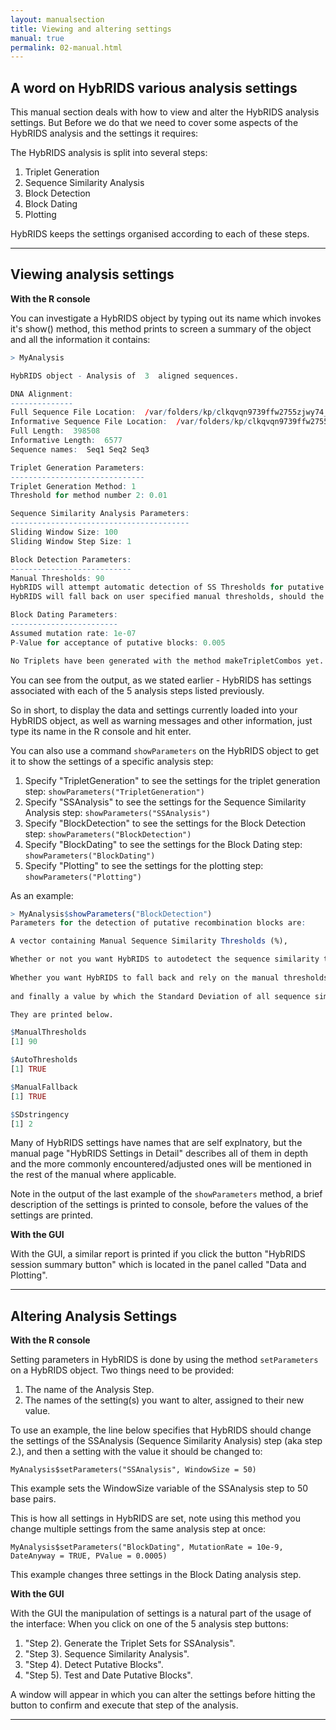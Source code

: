 ```yaml
---
layout: manualsection
title: Viewing and altering settings
manual: true
permalink: 02-manual.html
---
```


A word on HybRIDS various analysis settings
---------------------------------------------

This manual section deals with how to view and alter the HybRIDS analysis settings. But Before we do that we need to cover some aspects of the HybRIDS analysis and the settings it requires:

The HybRIDS analysis is split into several steps:

1. Triplet Generation
2. Sequence Similarity Analysis
3. Block Detection
4. Block Dating
5. Plotting

HybRIDS keeps the settings organised according to each of these steps.

---

Viewing analysis settings
-------------------------

**With the R console**

You can investigate a HybRIDS object by typing out its name which invokes it's show() method, this method prints to screen a summary of the object and all the information it contains:

```R
> MyAnalysis

HybRIDS object - Analysis of  3  aligned sequences.

DNA Alignment:
--------------
Full Sequence File Location:  /var/folders/kp/clkqvqn9739ffw2755zjwy74_skf_z/T//RtmproH4Bc/FullSequencec3bd78f6cb65 
Informative Sequence File Location:  /var/folders/kp/clkqvqn9739ffw2755zjwy74_skf_z/T//RtmproH4Bc/InformativeSequencec3bd12a391ee
Full Length:  398508 
Informative Length:  6577 
Sequence names:  Seq1 Seq2 Seq3 

Triplet Generation Parameters:
------------------------------
Triplet Generation Method: 1
Threshold for method number 2: 0.01

Sequence Similarity Analysis Parameters:
----------------------------------------
Sliding Window Size: 100
Sliding Window Step Size: 1

Block Detection Parameters: 
---------------------------
Manual Thresholds: 90
HybRIDS will attempt automatic detection of SS Thresholds for putative block searches.
HybRIDS will fall back on user specified manual thresholds, should the autodetection fail.

Block Dating Parameters:
------------------------
Assumed mutation rate: 1e-07
P-Value for acceptance of putative blocks: 0.005

No Triplets have been generated with the method makeTripletCombos yet.
```

You can see from the output, as we stated earlier - HybRIDS has settings associated with each of the 5 analysis steps listed previously.

So in short, to display the data and settings currently loaded into your HybRIDS object, as well as warning messages and other information, just type its name in the R console and hit enter.

You can also use a command `showParameters` on the HybRIDS object to get it to show the settings of a specific analysis step:

1. Specify "TripletGeneration" to see the settings for the triplet generation step: `showParameters("TripletGeneration")`
2. Specify "SSAnalysis" to see the settings for the Sequence Similarity Analysis step: `showParameters("SSAnalysis")`
3. Specify "BlockDetection" to see the settings for the Block Detection step: `showParameters("BlockDetection")`
4. Specify "BlockDating" to see the settings for the Block Dating step: `showParameters("BlockDating")`
5. Specify "Plotting" to see the settings for the plotting step: `showParameters("Plotting")`

As an example:

```R
> MyAnalysis$showParameters("BlockDetection")
Parameters for the detection of putative recombination blocks are:

A vector containing Manual Sequence Similarity Thresholds (%),

Whether or not you want HybRIDS to autodetect the sequence similarity thresholds,
                                                   
Whether you want HybRIDS to fall back and rely on the manual thresholds should the threshold autodetection fail.
                                                   
and finally a value by which the Standard Deviation of all sequence similarity is divded by during threshold detection (lower values = more conservative detection).

They are printed below.

$ManualThresholds
[1] 90

$AutoThresholds
[1] TRUE

$ManualFallback
[1] TRUE

$SDstringency
[1] 2

```

Many of HybRIDS settings have names that are self explnatory, but the manual page "HybRIDS Settings in Detail"
describes all of them in depth and the more commonly encountered/adjusted ones will be mentioned in the rest of the manual where applicable.

Note in the output of the last example of the `showParameters` method, a brief description of the settings is printed to console, before the values of the settings are printed.

**With the GUI**

With the GUI, a similar report is printed if you click the button "HybRIDS session summary button" which is located in the panel called "Data and Plotting".

---

Altering Analysis Settings
--------------------------

**With the R console**

Setting parameters in HybRIDS is done by using the method `setParameters` on a HybRIDS object. Two things need to be provided:

1. The name of the Analysis Step.
2. The names of the setting(s) you want to alter, assigned to their new value. 

To use an example, the line below specifies that HybRIDS should change the settings of the SSAnalysis (Sequence Similarity Analysis) step (aka step 2.), and then a setting with the value it should be changed to:

`MyAnalysis$setParameters("SSAnalysis", WindowSize = 50)`

This example sets the WindowSize variable of the SSAnalysis step to 50 base pairs.

This is how all settings in HybRIDS are set, note using this method you change multiple settings from the same analysis step at once:

`MyAnalysis$setParameters("BlockDating", MutationRate = 10e-9, DateAnyway = TRUE, PValue = 0.0005)`

This example changes three settings in the Block Dating analysis step.

**With the GUI**

With the GUI the manipulation of settings is a natural part of the usage of the interface:
When you click on one of the 5 analysis step buttons:

1. "Step 2). Generate the Triplet Sets for SSAnalysis".
2. "Step 3). Sequence Similarity Analysis".
3. "Step 4). Detect Putative Blocks".
4. "Step 5). Test and Date Putative Blocks".

A window will appear in which you can alter the settings before hitting the button to confirm and execute that step of the analysis.

---


